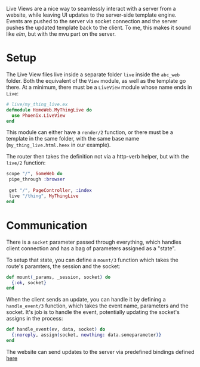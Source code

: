 Live Views are a nice way to seamlessly interact with a server from a website, while leaving UI updates to the server-side template engine.
Events are pushed to the server via socket connection and the server pushes the updated template back to the client.
To me, this makes it sound like _elm_, but with the mvu part on the server.

# Setup

The Live View files live inside a separate folder `live` inside the `abc_web` folder. Both the equivalent of the `View` module, as well as the template go there.
At a minimum, there must be a `LiveView` module whose name ends in `Live`:
```elixir
# live/my_thing_live.ex
defmodule HomeWeb.MyThingLive do  
  use Phoenix.LiveView
end
```

This module can either have a `render/2` function, or there must be a template in the same folder, with the same base name (`my_thing_live.html.heex` in our example).

The router then takes the definition not via a http-verb helper, but with the `live/2` function:
```elixir
scope "/", SomeWeb do  
 pipe_through :browser  
  
 get "/", PageController, :index  
 live "/thing", MyThingLive  
end
```

# Communication

There is a `socket` parameter passed through everything, which handles client connection and has a bag of parameters assigned as a "state".

To setup that state, you can define a `mount/3` function which takes the route's paramters, the session and the socket:
```elixir
def mount(_params, _session, socket) do  
  {:ok, socket}  
end
```

When the client sends an update, you can handle it by defining a `handle_event/3` function, which takes the event name, parameters and the socket. It's job is to handle the event, potentially updating the socket's assigns in the process:
```elixir
def handle_event(ev, data, socket) do
  {:noreply, assign(socket, newthing: data.someparameter)}
end
```

The website can send updates to the server via predefined bindings defined [here](https://hexdocs.pm/phoenix_live_view/Phoenix.LiveView.html#module-bindings)